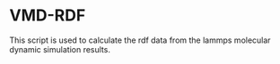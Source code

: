 # VMD-RDF
This script is used to calculate the rdf data from the lammps molecular dynamic simulation results.
